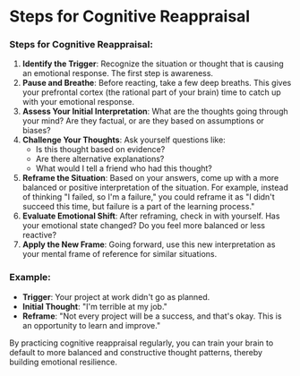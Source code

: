 # Steps for Cognitive Reappraisal

### **Steps for Cognitive Reappraisal:**

1. **Identify the Trigger**: Recognize the situation or thought that is causing an emotional response. The first step is awareness.
2. **Pause and Breathe**: Before reacting, take a few deep breaths. This gives your prefrontal cortex (the rational part of your brain) time to catch up with your emotional response.
3. **Assess Your Initial Interpretation**: What are the thoughts going through your mind? Are they factual, or are they based on assumptions or biases?
4. **Challenge Your Thoughts**: Ask yourself questions like:
    - Is this thought based on evidence?
    - Are there alternative explanations?
    - What would I tell a friend who had this thought?
5. **Reframe the Situation**: Based on your answers, come up with a more balanced or positive interpretation of the situation. For example, instead of thinking "I failed, so I'm a failure," you could reframe it as "I didn't succeed this time, but failure is a part of the learning process."
6. **Evaluate Emotional Shift**: After reframing, check in with yourself. Has your emotional state changed? Do you feel more balanced or less reactive?
7. **Apply the New Frame**: Going forward, use this new interpretation as your mental frame of reference for similar situations.

### **Example:**

- **Trigger**: Your project at work didn't go as planned.
- **Initial Thought**: "I'm terrible at my job."
- **Reframe**: "Not every project will be a success, and that's okay. This is an opportunity to learn and improve."

By practicing cognitive reappraisal regularly, you can train your brain to default to more balanced and constructive thought patterns, thereby building emotional resilience.